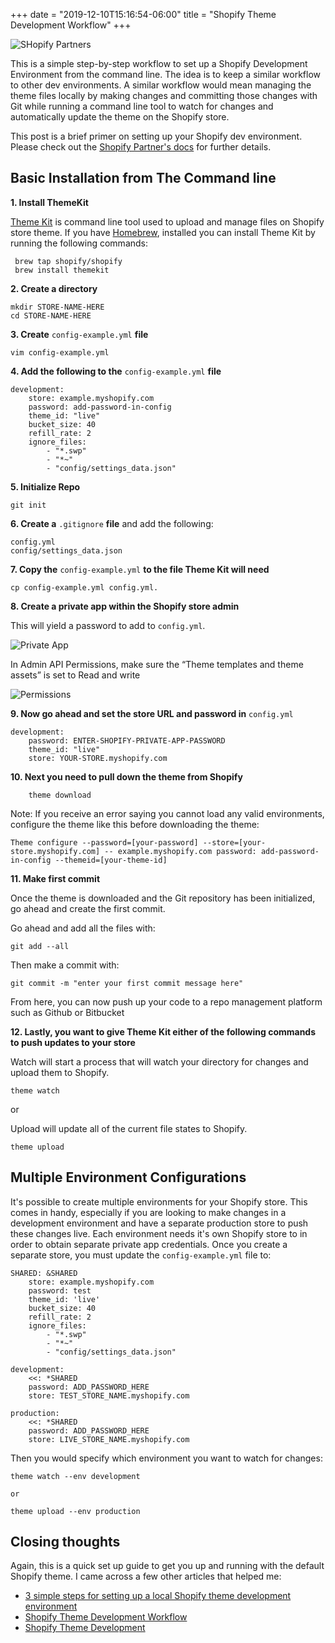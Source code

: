 +++
date = "2019-12-10T15:16:54-06:00"
title = "Shopify Theme Development Workflow"
+++

![SHopify Partners](/img/blog/shopify_banner_img.jpg)

This is a simple step-by-step workflow to set up a Shopify Development Environment from the command line. The idea is to keep a similar workflow to other dev environments. A similar workflow would mean managing the theme files locally by making changes and committing those changes with Git while running a command line tool to watch for changes and automatically update the theme on the Shopify store.

This post is a brief primer on setting up your Shopify dev environment. Please check out the [Shopify Partner's docs](https://www.shopify.com/partners/blog/95401862-3-simple-steps-for-setting-up-a-local-shopify-theme-development-environment) for further details.

## Basic Installation from The Command line

**1. Install ThemeKit**

[Theme Kit](https://shopify.github.io/themekit/) is command line tool used to upload and manage files on Shopify store theme. If you have [Homebrew](https://brew.sh/), installed you can install Theme Kit by running the following commands:

     brew tap shopify/shopify
     brew install themekit

**2. Create a directory**

    mkdir STORE-NAME-HERE
    cd STORE-NAME-HERE

**3. Create** `config-example.yml` **file**

    vim config-example.yml

**4. Add the following to the** `config-example.yml` **file**

    development:
        store: example.myshopify.com
        password: add-password-in-config
        theme_id: "live"
        bucket_size: 40
        refill_rate: 2
        ignore_files:
            - "*.swp"
            - "*~"
            - "config/settings_data.json"

**5. Initialize Repo**

    git init

**6. Create a** `.gitignore` **file**
and add the following:

    config.yml
    config/settings_data.json

**7. Copy the** `config-example.yml` **to the file Theme Kit will need**

    cp config-example.yml config.yml.

**8. Create a private app within the Shopify store admin**

This will yield a password to add to `config.yml`.

![Private App](/img/blog/shopify_app.png)

In Admin API Permissions, make sure the “Theme templates and theme assets” is set to Read and write

![Permissions](/img/blog/shopify_permissions.jpg)

**9. Now go ahead and set the store URL and password in** `config.yml`

    development:
        password: ENTER-SHOPIFY-PRIVATE-APP-PASSWORD
        theme_id: "live"
        store: YOUR-STORE.myshopify.com

**10. Next you need to pull down the theme from Shopify**

        theme download

Note: If you receive an error saying you cannot load any valid environments, configure the theme like this before downloading the theme:

    Theme configure --password=[your-password] --store=[your-store.myshopify.com] -- example.myshopify.com password: add-password-in-config --themeid=[your-theme-id]

**11. Make first commit**

Once the theme is downloaded and the Git repository has been initialized, go ahead and create the first commit.

Go ahead and add all the files with:

    git add --all

Then make a commit with:

    git commit -m "enter your first commit message here"

From here, you can now push up your code to a repo management platform such as Github or Bitbucket

**12. Lastly, you want to give Theme Kit either of the following commands to push updates to your store**

Watch will start a process that will watch your directory for changes and upload them to Shopify.

    theme watch

or

Upload will update all of the current file states to Shopify.

    theme upload

## Multiple Environment Configurations

It's possible to create multiple environments for your Shopify store. This comes in handy, especially if you are looking to make changes in a development environment and have a separate production store to push these changes live. Each environment needs it's own Shopify store to in order to obtain separate private app credentials. Once you create a separate store, you must update the `config-example.yml` file to:

    SHARED: &SHARED
        store: example.myshopify.com
        password: test
        theme_id: 'live'
        bucket_size: 40
        refill_rate: 2
        ignore_files:
            - "*.swp"
            - "*~"
            - "config/settings_data.json"

    development:
        <<: *SHARED
        password: ADD_PASSWORD_HERE
        store: TEST_STORE_NAME.myshopify.com

    production:
        <<: *SHARED
        password: ADD_PASSWORD_HERE
        store: LIVE_STORE_NAME.myshopify.com

Then you would specify which environment you want to watch for changes:

    theme watch --env development

    or

    theme upload --env production

## Closing thoughts

Again, this is a quick set up guide to get you up and running with the default Shopify theme. I came across a few other articles that helped me:

- [3 simple steps for setting up a local Shopify theme development environment](https://www.shopify.com/partners/blog/95401862-3-simple-steps-for-setting-up-a-local-shopify-theme-development-environment)
- [Shopify Theme Development Workflow](http://www.brettchalupa.com/shopify-theme-development-workflow)
- [Shopify Theme Development](https://robots.thoughtbot.com/shopify-theme-development)
